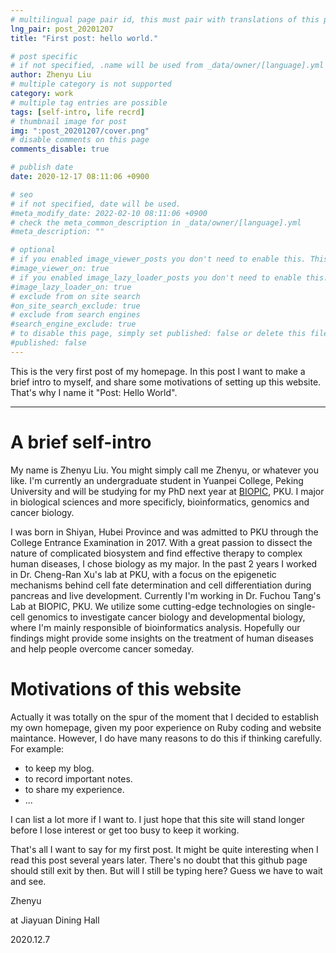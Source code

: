 ```yaml
---
# multilingual page pair id, this must pair with translations of this page. (This name must be unique)
lng_pair: post_20201207
title: "First post: hello world."

# post specific
# if not specified, .name will be used from _data/owner/[language].yml
author: Zhenyu Liu
# multiple category is not supported
category: work
# multiple tag entries are possible
tags: [self-intro, life recrd]
# thumbnail image for post
img: ":post_20201207/cover.png"
# disable comments on this page
comments_disable: true

# publish date
date: 2020-12-17 08:11:06 +0900

# seo
# if not specified, date will be used.
#meta_modify_date: 2022-02-10 08:11:06 +0900
# check the meta_common_description in _data/owner/[language].yml
#meta_description: ""

# optional
# if you enabled image_viewer_posts you don't need to enable this. This is only if image_viewer_posts = false
#image_viewer_on: true
# if you enabled image_lazy_loader_posts you don't need to enable this. This is only if image_lazy_loader_posts = false
#image_lazy_loader_on: true
# exclude from on site search
#on_site_search_exclude: true
# exclude from search engines
#search_engine_exclude: true
# to disable this page, simply set published: false or delete this file
#published: false
---
```


<!-- outline-start -->

This is the very first post of my homepage. In this post I want to make a brief intro to myself,  and share  some  motivations of setting up this website. That's why I name it "Post: Hello World".

<!-- outline-end -->

---

# A brief self-intro

  My name is Zhenyu Liu. You might simply call me Zhenyu, or whatever you like. I'm currently an undergraduate student in Yuanpei College, Peking University and will be studying for my PhD next year at [BIOPIC](https://biopic.pku.edu.cn/english/index.htm), PKU. I major in biological sciences and more specificly, bioinformatics, genomics and cancer biology.

  I was born in Shiyan, Hubei Province and was admitted to PKU through the College Entrance Examination in 2017. With a great passion to dissect the nature of complicated  biosystem and find effective therapy  to complex  human diseases, I chose biology as my major.  In the past 2 years I worked in Dr. Cheng-Ran Xu's lab at PKU, with a focus on the epigenetic mechanisms behind cell fate determination and cell differentiation during pancreas and live development. Currently I'm working in Dr. Fuchou Tang's Lab at BIOPIC, PKU. We utilize some cutting-edge technologies on single-cell genomics to investigate cancer biology and developmental biology, where I'm mainly responsible of bioinformatics analysis. Hopefully our findings might provide some insights on the treatment of human diseases and help people overcome cancer someday.


# Motivations of this website

  Actually it was totally on the spur of the moment that I decided to establish my own homepage, given my poor experience on Ruby coding and website maintance. However, I do have many reasons to do this if thinking carefully. For example:
  - to keep my blog.
  - to record important notes.
  - to share my experience.
  - ...



I can list a lot more if I want to. I just hope that this site will stand longer before I lose interest or get too busy to keep it working.

  That's all I want to say for my first post. It might be quite interesting when I read this post several years later. There's no doubt that this github page should still exit by then. But will I still be typing here? Guess we have to wait and see.

  Zhenyu

  at Jiayuan Dining Hall

  2020.12.7